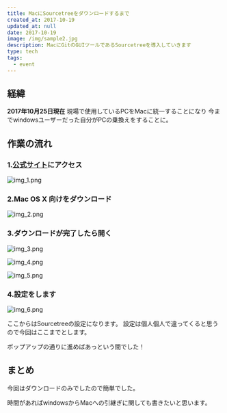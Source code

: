 ```yaml
---
title: MacにSourcetreeをダウンロードするまで
created_at: 2017-10-19
updated_at: null
date: 2017-10-19
image: /img/sample2.jpg
description: MacにGitのGUIツールであるSourcetreeを導入していきます
type: tech
tags:
  - event
---
```


## 経緯

**2017年10月25日現在**
現場で使用しているPCをMacに統一することになり
今までwindowsユーザーだった自分がPCの乗換えをすることに。

## 作業の流れ

### 1.[公式サイト](https://ja.atlassian.com/software/sourcetree)にアクセス

![img_1.png](https://qiita-image-store.s3.amazonaws.com/0/199085/6e9897da-f051-05f8-4bea-a7361d790c86.png)

### 2.Mac OS X 向けをダウンロード

![img_2.png](https://qiita-image-store.s3.amazonaws.com/0/199085/fb9b9c56-ed75-e9db-d397-52f817f3d3d0.png)

### 3.ダウンロードが完了したら開く

![img_3.png](https://qiita-image-store.s3.amazonaws.com/0/199085/63263b70-b6d7-66d6-9208-0b890cfc545b.png)

![img_4.png](https://qiita-image-store.s3.amazonaws.com/0/199085/8c201671-e7c4-41bd-382c-3cf65223a1bb.png)

![img_5.png](https://qiita-image-store.s3.amazonaws.com/0/199085/961842c0-2f99-756d-439d-b87b97af3e08.png)

### 4.設定をします

![img_6.png](https://qiita-image-store.s3.amazonaws.com/0/199085/81685ae9-cabc-509a-a454-6b5a34dd9dc0.png)

ここからはSourcetreeの設定になります。
設定は個人個人で違ってくると思うので今回はここまでとします。

ポップアップの通りに進めばあっという間でした！

## まとめ

今回はダウンロードのみでしたので簡単でした。

時間があればwindowsからMacへの引継ぎに関しても書きたいと思います。
